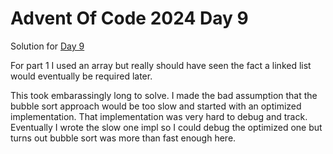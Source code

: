 # Advent Of Code 2024 Day 9

Solution for [Day 9](https://adventofcode.com/2024/day/9)

For part 1 I used an array but really should have seen the fact a linked list would eventually be required later.

This took embarassingly long to solve. I made the bad assumption that the bubble sort approach would be too slow and started with an optimized implementation. That implementation was very hard to debug and track. Eventually I wrote the slow one impl so I could debug the optimized one but turns out bubble sort was more than fast enough here.
